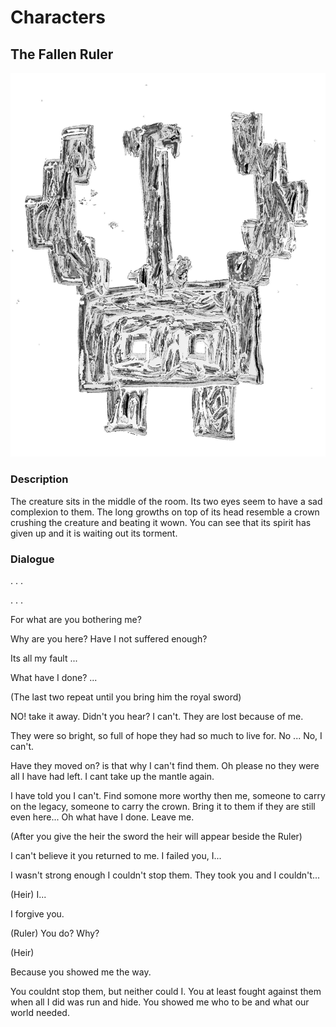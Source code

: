 # Characters
## The Fallen Ruler

![A small spirit with a tall three pronged crown and a sad regretful look on its face.](/../image/NPC3.png)

### Description


The creature sits in the middle of the room. Its two eyes seem to have a sad complexion to them. The long growths on top of its head resemble a crown crushing the creature and beating it wown. You can see that its spirit has given up and it is waiting out its torment.

### Dialogue

. . .

. . .

For what are you bothering me?

Why are you here? Have I not suffered enough?

Its all my fault ...

What have I done? ...

(The last two repeat until you bring him the royal sword)

NO! take it away. Didn't you hear? I can't. They are lost because of me.

They were so bright, so full of hope they had so much to live for. No ... No, I can't.

Have they moved on? is that why I can't find them. Oh please no they were all I have had left. I cant take up the mantle again.

I have told you I can't. Find somone more worthy then me, someone to carry on the legacy, someone to carry the crown. Bring it to them if they are still even here... Oh what have I done. Leave me.

(After you give the heir the sword the heir will appear beside the Ruler)

I can't believe it you returned to me. I failed you, I... 

I wasn't strong enough I couldn't stop them. They took you and I couldn't...

(Heir)
I... 

I forgive you. 

(Ruler)
You do? Why? 

(Heir)

Because you showed me the way. 

You couldnt stop them, but neither could I. You at least fought against them when all I did was run and hide. You showed me who to be and what our world needed.
